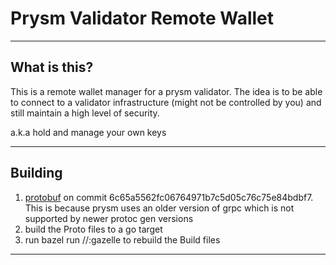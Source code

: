 # Prysm Validator Remote Wallet

----
## What is this?
This is a remote wallet manager for a prysm validator. 
The idea is to be able to connect to a validator infrastructure (might not be controlled by you) and still maintain a high level of security.

a.k.a hold and manage your own keys 

----
## Building
1. [protobuf](https://github.com/golang/protobuf) on commit 6c65a5562fc06764971b7c5d05c76c75e84bdbf7. This is because prysm uses an older version of grpc which is not supported by newer protoc gen versions
2. build the Proto files to a go target
3. run bazel run //:gazelle to rebuild the Build files

----
